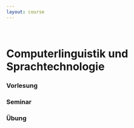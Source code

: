 ```yaml
---
layout: course
---
```


<br>

# Computerlinguistik und Sprachtechnologie


### Vorlesung

### Seminar

### Übung
